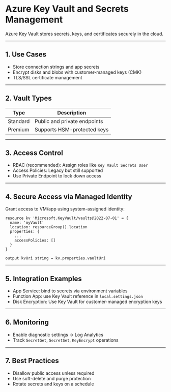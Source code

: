 
# Azure Key Vault and Secrets Management

Azure Key Vault stores secrets, keys, and certificates securely in the cloud.

---

## 1. Use Cases

- Store connection strings and app secrets
- Encrypt disks and blobs with customer-managed keys (CMK)
- TLS/SSL certificate management

---

## 2. Vault Types

| Type       | Description              |
|------------|--------------------------|
| Standard   | Public and private endpoints |
| Premium    | Supports HSM-protected keys |

---

## 3. Access Control

- RBAC (recommended): Assign roles like `Key Vault Secrets User`
- Access Policies: Legacy but still supported
- Use Private Endpoint to lock down access

---

## 4. Secure Access via Managed Identity

Grant access to VM/app using system-assigned identity:

```bicep
resource kv 'Microsoft.KeyVault/vaults@2022-07-01' = {
  name: 'myVault'
  location: resourceGroup().location
  properties: {
    ...
    accessPolicies: []
  }
}

output kvUri string = kv.properties.vaultUri
```

---

## 5. Integration Examples

- App Service: bind to secrets via environment variables
- Function App: use Key Vault reference in `local.settings.json`
- Disk Encryption: Use Key Vault for customer-managed encryption keys

---

## 6. Monitoring

- Enable diagnostic settings → Log Analytics
- Track `SecretGet`, `SecretSet`, `KeyEncrypt` operations

---

## 7. Best Practices

- Disallow public access unless required
- Use soft-delete and purge protection
- Rotate secrets and keys on a schedule
